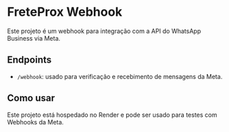 # FreteProx Webhook

Este projeto é um webhook para integração com a API do WhatsApp Business via Meta.

## Endpoints

- `/webhook`: usado para verificação e recebimento de mensagens da Meta.

## Como usar

Este projeto está hospedado no Render e pode ser usado para testes com Webhooks da Meta.
